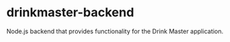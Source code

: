 # drinkmaster-backend

 Node.js backend that provides functionality for the Drink Master application.

